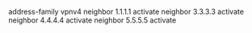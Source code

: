 address-family vpnv4
neighbor 1.1.1.1 activate
neighbor 3.3.3.3 activate
neighbor 4.4.4.4 activate
neighbor 5.5.5.5 activate

